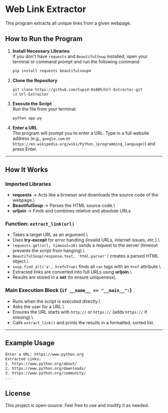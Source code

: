 # Web Link Extractor

This program extracts all unique links from a given webpage.

## How to Run the Program

1.  **Install Necessary Libraries**\
    If you don't have `requests` and `BeautifulSoup` installed, open
    your terminal or command prompt and run the following command:

    ``` bash
    pip install requests beautifulsoup4
    ```

2.  **Clone the Repository**

    ``` bash
    git clone https://github.com/Cupid-0x80h/Url-Extractor.git
    cd Url-Extractor
    ```

3.  **Execute the Script**\
    Run the file from your terminal:

    ``` bash
    python app.py
    ```

4.  **Enter a URL**\
    The program will prompt you to enter a URL. Type in a full website
    address (e.g., `google.com` or
    `https://en.wikipedia.org/wiki/Python_(programming_language)`) and
    press Enter.

------------------------------------------------------------------------

## How It Works

### Imported Libraries

-   **requests** → Acts like a browser and downloads the source code of
    the webpage.\
-   **BeautifulSoup** → Parses the HTML source code.\
-   **urljoin** → Finds and combines relative and absolute URLs.

### Function: `extract_link(url)`

-   Takes a target URL as an argument.\
-   Uses **try-except** for error handling (invalid URLs, internet
    issues, etc.).\
-   `requests.get(url, timeout=10)` sends a request to the server
    (timeout prevents the script from hanging).\
-   `BeautifulSoup(response.text, 'html.parser')` creates a parsed HTML
    object.\
-   `soup.find_all('a', href=True)` finds all `<a>` tags with an `href`
    attribute.\
-   Extracted links are converted into full URLs using **urljoin**.\
-   Results are stored in a **set** (to ensure uniqueness).

### Main Execution Block (`if __name__ == "__main__":`)

-   Runs when the script is executed directly.\
-   Asks the user for a URL.\
-   Ensures the URL starts with `http://` or `https://` (adds `https://`
    if missing).\
-   Calls `extract_link()` and prints the results in a formatted, sorted
    list.

------------------------------------------------------------------------

## Example Usage

``` bash
Enter a URL: https://www.python.org
Extracted Links:
1. https://www.python.org/about/
2. https://www.python.org/downloads/
3. https://www.python.org/community/
...
```

## License

This project is open-source. Feel free to use and modify it as needed.
